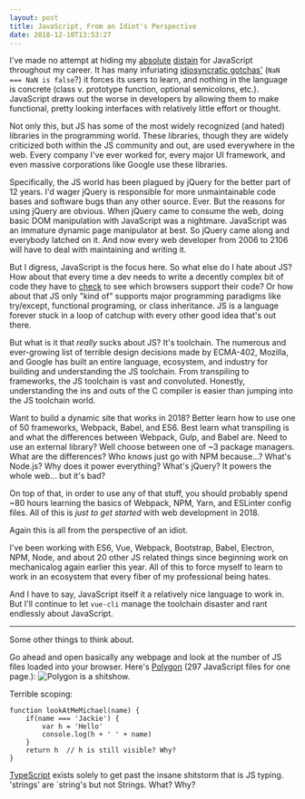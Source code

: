 ```yaml
---
layout: post
title: JavaScript, From an Idiot's Perspective
date: 2018-12-10T13:53:27
---
```


I've made no attempt at hiding my [absolute][1] [distain][2] for JavaScript
throughout my career. It has many infuriating [idiosyncratic gotchas'][3]
(`NaN === NaN is false`?) it forces its users to learn, and nothing in the
language is concrete (class v. prototype function, optional semicolons, etc.).
JavaScript draws out the worse in developers by allowing them to make
functional, pretty looking interfaces with relatively little effort or thought.

Not only this, but JS has some of the most widely recognized (and hated)
libraries in the programming world. These libraries, though they are widely
criticized both within the JS community and out, are used everywhere in the web.
Every company I've ever worked for, every major UI framework, and even massive
corporations like Google use these libraries.

Specifically, the JS world has been plagued by jQuery for the better part of
12 years. I'd wager jQuery is responsible for more unmaintainable code bases
and software bugs than any other source. Ever. But the reasons for using jQuery
are obvious. When jQuery came to consume the web, doing basic DOM manipulation
with JavaScript was a nightmare. JavaScript was an immature dynamic page
manipulator at best. So jQuery came along and everybody latched on it. And now
every web developer from 2006 to 2106 will have to deal with maintaining and
writing it.

But I digress, JavaScript is the focus here. So what else do I hate about JS?
How about that every time a dev needs to write a decently complex bit of code
they have to [check][6] to see which browsers support their code? Or how about that JS
only "kind of" supports major programming paradigms like try/except, functional
programing, or class inheritance. JS is a language forever stuck in a loop of
catchup with every other good idea that's out there.

But what is it that *really* sucks about JS? It's toolchain. The numerous and
ever-growing list of terrible design decisions made by ECMA-402, Mozilla, and
Google has built an entire language, ecosystem, and industry for building and
understanding the JS toolchain. From transpiling to frameworks, the JS toolchain
is vast and convoluted. Honestly, understanding the ins and outs of the C
compiler is easier than jumping into the JS toolchain world.

Want to build a dynamic site that works in 2018? Better learn how to use one of
50 frameworks, Webpack, Babel, and ES6. Best learn what transpiling is
and what the differences between Webpack, Gulp, and Babel are. Need to use an
external library? Well choose between one of ~3 package managers. What are the
differences? Who knows just go with NPM because...? What's Node.js? Why does it
power everything? What's jQuery? It powers the whole web... but it's bad?

On top of that, in order to use any of that stuff, you should probably spend
~80 hours learning the basics of Webpack, NPM, Yarn, and ESLinter config files.
All of this is *just to get started* with web development in 2018.

Again this is all from the perspective of an idiot.

I've been working with ES6, Vue, Webpack, Bootstrap, Babel, Electron, NPM, Node,
and about 20 other JS related things since beginning work on mechanicalog
again earlier this year. All of this to force myself to learn
to work in an ecosystem that every fiber of my professional being hates.

And I have to say, JavaScript itself it a relatively nice language to work in.
But I'll continue to let `vue-cli` manage the toolchain disaster and rant
endlessly about JavaScript.

---

Some other things to think about.

Go ahead and open basically any webpage and look at the number of JS files
loaded into your browser. Here's [Polygon][5]
(297 JavaScript files for one page.):
![Polygon is a shitshow.][4]

Terrible scoping:
```
function lookAtMeMichael(name) {
    if(name === 'Jackie') {
        var h = 'Hello'
        console.log(h + ' ' + name)
    }
    return h  // h is still visible? Why?
}
```

[TypeScript][7] exists solely to get past the insane shitstorm that is JS
typing. 'strings' are `string's but not Strings. What? Why?



[1]: https://twitter.com/mechanicamarkey/status/1034188202821787649
[2]: https://twitter.com/mechanicamarkey/status/866716811856928768
[3]: https://johnkpaul.com/empirejs "John K. Paul's 'JavaScript The Real Bad Parts'"
[4]: http://media.mechanicalog.com/stories/20181210-polygon.png
[5]: https://polygon.com "Long at the length of that console scrollbar..."
[6]: https://caniuse.com/
[7]: https://www.typescriptlang.org/
